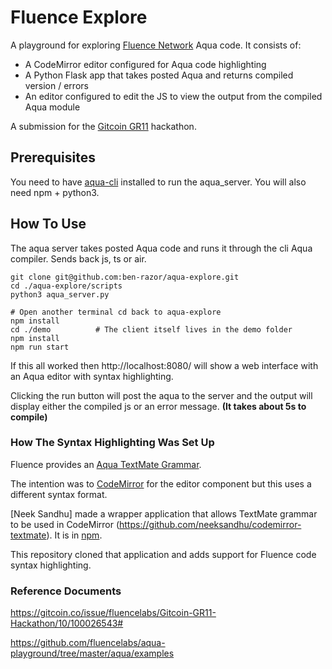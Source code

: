 # Fluence Explore

A playground for exploring [Fluence Network](https://fluence.network/) Aqua code. It consists of:

* A CodeMirror editor configured for Aqua code highlighting
* A Python Flask app that takes posted Aqua and returns compiled version / errors
* An editor configured to edit the JS to view the output from the compiled Aqua module

A submission for the [Gitcoin GR11](https://gitcoin.co/issue/fluencelabs/Gitcoin-GR11-Hackathon/10/100026543#) hackathon.

## Prerequisites

You need to have [aqua-cli](https://www.npmjs.com/package/@fluencelabs/aqua-cli) installed to run the aqua_server. You will also need npm + python3.

## How To Use

The aqua server takes posted Aqua code and runs it through the cli Aqua compiler. Sends back js, ts or air.

```
git clone git@github.com:ben-razor/aqua-explore.git
cd ./aqua-explore/scripts
python3 aqua_server.py
```

```
# Open another terminal cd back to aqua-explore
npm install
cd ./demo          # The client itself lives in the demo folder
npm install
npm run start
```

If this all worked then http://localhost:8080/ will show a web interface with an Aqua editor with syntax highlighting. 

Clicking the run button will post the aqua to the server and the output will display either the compiled js or an error message. **(It takes about 5s to compile)** 

### How The Syntax Highlighting Was Set Up

Fluence provides an [Aqua TextMate Grammar](https://github.com/fluencelabs/aqua-vscode/blob/main/syntaxes/aqua.tmLanguage.json).

The intention was to [CodeMirror](https://codemirror.net/) for the editor component but this uses a different syntax format.

[Neek Sandhu] made a wrapper application that allows TextMate grammar to be used in CodeMirror (https://github.com/neeksandhu/codemirror-textmate). It is in [npm](https://npm.io/package/codemirror-textmate).

This repository cloned that application and adds support for Fluence code syntax highlighting.

### Reference Documents

https://gitcoin.co/issue/fluencelabs/Gitcoin-GR11-Hackathon/10/100026543#

https://github.com/fluencelabs/aqua-playground/tree/master/aqua/examples
